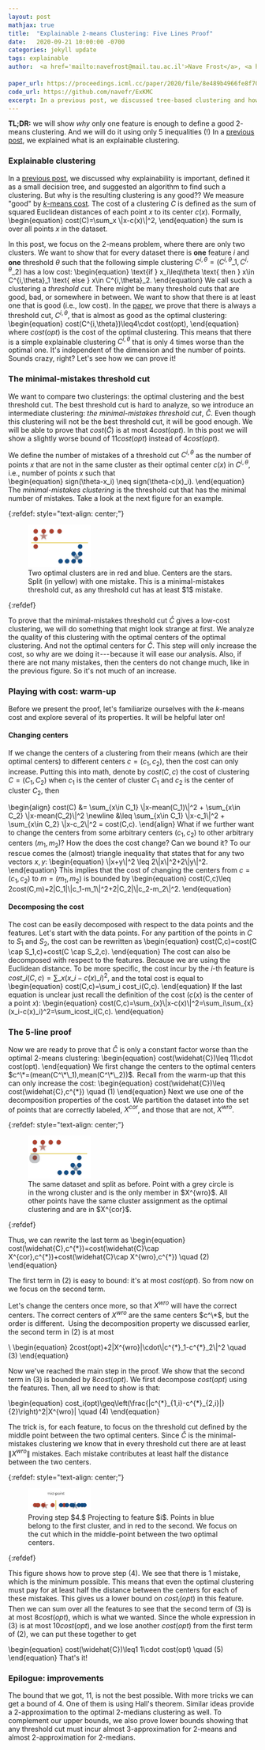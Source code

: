 ```yaml
---
layout: post
mathjax: true
title:  "Explainable 2-means Clustering: Five Lines Proof"
date:   2020-09-21 10:00:00 -0700
categories: jekyll update
tags: explainable
author:  <a href='mailto:navefrost@mail.tau.ac.il'>Nave Frost</a>, <a href='mailto:mmoshkovitz@eng.ucsd.edu'>Michal Moshkovitz</a>, <a href='mailto:crashtchian@eng.ucsd.edu'>Cyrus Rashtchian</a>

paper_url: https://proceedings.icml.cc/paper/2020/file/8e489b4966fe8f703b5be647f1cbae63-Paper.pdf
code_url: https://github.com/navefr/ExKMC
excerpt: In a previous post, we discussed tree-based clustering and how to develop explainable clustering algorithms with provable guarantees. Now we will show <em>why</em> only one feature is enough to define a good 2-means clustering. And we will do it using only 5 inequalities (!)
---
```


**TL;DR:** we will show *why* only one feature is enough to define a good $2$-means clustering. And we will do it using only 5 inequalities (!) 
In a [previous post](intro_explain_k_meansmarkdown.html), we explained what is an explainable clustering.

### Explainable clustering 
In a [previous post](intro_explain_k_meansmarkdown.html), we discussed why explainability is important, defined it as a small decision tree, and suggested an algorithm to find such a clustering. But why is the resulting clustering is any good?? We measure "good" by [$k$-means cost](https://en.wikipedia.org/wiki/K-means_clustering). The cost of a clustering $C$ is defined as the sum of squared Euclidean distances of each point $x$ to its center $c(x)$. Formally,
\begin{equation}
 cost(C)=\sum_x \\|x-c(x)\\|^2, 
\end{equation} the sum is over all points $x$ in the dataset.

In this post, we focus on the $2$-means problem, where there are only two clusters. We want to show that for every dataset there is **one** feature $i$ and **one** threshold $\theta$ such that the following simple clustering $C^{i,\theta}=(C^{i,\theta}\_1,C^{i,\theta}\_2)$ has a low cost:
\begin{equation}
 \text{if } x\_i\leq\theta \text{ then } x\in C^{i,\theta}\_1 \text{ else } x\in C^{i,\theta}\_2.
\end{equation}
We call such a clustering a *threshold cut*. There might be many threshold cuts that are good, bad, or somewhere in between. We want to show that there is at least one that is good (i.e., low cost). In the [paper,](https://arxiv.org/abs/2002.12538) we prove that there is always a threshold cut, $C^{i,\theta}$, that is almost as good as the optimal clustering:
\begin{equation}
 cost(C^{i,\theta})\leq4\cdot cost(opt),
\end{equation} 
where $cost(opt)$ is the cost of the optimal clustering. This means that there is a simple explainable clustering $C^{i,\theta}$ that is only $4$ times worse than the optimal one. It's independent of the dimension and the number of points. Sounds crazy, right? Let's see how we can prove it!

### The minimal-mistakes threshold cut
We want to compare two clusterings: the optimal clustering and the best threshold cut. The best threshold cut is hard to analyze, so we introduce an intermediate clustering: *the minimal-mistakes threshold cut*, $\widehat{C}$. Even though this clustering will not be the best threshold cut, it will be good enough. We will be able to prove that $cost(\widehat{C})$ is at most $4cost(opt)$. In this post we will show a slightly worse bound of $11cost(opt)$ instead of $4cost(opt)$.

<!--Let's define what the minimal-mistakes cut is. -->
We define the number of mistakes of a threshold cut $C^{i,\theta}$ as the number of points $x$ that are not in the same cluster as their optimal center $c(x)$ in $C^{i,\theta}$, i.e., number of points $x$ such that  
\begin{equation}
sign(\theta-x_i) \neq sign(\theta-c(x)\_i).
\end{equation} 
The *minimal-mistakes clustering* is the threshold cut that has the minimal number of mistakes.  Take a look at the next figure for an example.


{:refdef: style="text-align: center;"}
<figure class="image">
  <img src="/assets/2020-09-21/mistakes_example.tiff" width="30%" style="margin: 0 auto">
  <figcaption>
    Two optimal clusters are in red and blue. Centers are the stars.  Split (in yellow) with one mistake. This is a minimal-mistakes threshold cut, as any threshold cut has at least $1$ mistake. 
  </figcaption>
</figure>
{:refdef}

To prove that the minimal-mistakes threshold cut $\widehat{C}$ gives a low-cost clustering, we will do something that might look strange at first. We analyze the quality of this clustering with the optimal centers of the optimal clustering. And not the optimal centers for $\widehat{C}$. This step will only increase the cost, so why are we doing it --- because it will ease our analysis. Also, if there are not many mistakes, then the centers do not change much, like in the previous figure. So it's not much of an increase.

### Playing with cost: warm-up
Before we present the proof, let's familiarize ourselves with the $k$-means cost and explore several of its properties. It will be helpful later on!  
#### Changing centers 
If we change the centers of a clustering from their means (which are their optimal centers) to different centers $c=(c_1, c_2)$, then the cost can only increase. Putting this into math, denote by $cost(C,c)$ the cost of clustering $C=(C_1,C_2)$ when $c_1$ is the center of cluster $C_1$ and $c_2$ is the center of cluster $C_2$, then 

\begin{align}
 cost(C) &=  \sum_{x\in C_1} \\|x-mean(C_1)\\|^2 + \sum_{x\in C_2} \\|x-mean(C_2)\\|^2 \newline &\leq \sum_{x\in C_1} \\|x-c_1\\|^2 + \sum_{x\in C_2} \\|x-c_2\\|^2 = cost(C,c).
\end{align} 
What if we further want to change the centers from some arbitrary centers $(c_1, c_2)$ to other arbitrary centers $(m_1, m_2)$? How the does the cost change? Can we bound it? To our rescue comes the (almost) triangle inequality that states that for any two vectors $x,y$: 
\begin{equation}
\\|x+y\\|^2 \leq 2\\|x\\|^2+2\\|y\\|^2. 
\end{equation}
This implies that the cost of changing the centers from $c=(c_1, c_2)$ to $m=(m_1, m_2)$ is bounded by
\begin{equation}
 cost(C,c)\leq 2cost(C,m)+2|C_1|\\|c_1-m_1\\|^2+2|C_2|\\|c_2-m_2\\|^2.
\end{equation} 

#### Decomposing the cost
The cost can be easily decomposed with respect to the data points and the features. Let's start with the data points. For any partition of the points in $C$ to $S_1$ and $S_2$, the cost can be rewritten as 
\begin{equation}
cost(C,c)=cost(C \cap S_1,c)+cost(C \cap S_2,c).
\end{equation}
The cost can also be decomposed with respect to the features. Because we are using the Euclidean distance. To be more specific, the cost incur by the $i$-th feature is $cost\_i(C,c)=\sum\_{x}(x\_i-c(x)\_i)^2,$ and the total cost is equal to
\begin{equation}
 cost(C,c)=\sum_i cost_i(C,c).
\end{equation} 
If the last equation is unclear just recall the definition of the cost ($c(x$) is the center of a point $x$):
\begin{equation}
cost(C,c)=\sum\_{x}\\|x-c(x)\\|^2=\sum\_i\sum\_{x}(x\_i-c(x)\_i)^2=\sum\_icost\_i(C,c).
\end{equation}

### The 5-line proof
Now we are ready to prove that $\widehat{C}$ is only a constant factor worse than the optimal $2$-means clustering:
\begin{equation}
cost(\widehat{C})\leq 11\cdot cost(opt).
\end{equation}
We first change the centers to the optimal centers $c^\*=(mean(C^\*\_1),mean(C^\*\_2))$.  Recall from the warm-up that this can only increase the cost:
\begin{equation}
cost(\widehat{C})\leq cost(\widehat{C},c^{\*}) \quad (1)
\end{equation}
Next we use one of the decomposition properties of the cost. We partition the dataset into the set of points that are correctly labeled, $X^{cor}$, and those that are not, $X^{wro}$.

{:refdef: style="text-align: center;"}
<figure class="image">
  <img src="/assets/2020-09-21/mistakes_example_wrong.tiff" width="30%" style="margin: 0 auto">
  <figcaption>
    The same dataset and split as before. Point with a grey circle is in the wrong cluster and is the only member in $X^{wro}$. All other points have the same cluster assignment as the optimal clustering and are in $X^{cor}$.
  </figcaption>
</figure>
{:refdef}

Thus, we can rewrite the last term as
\begin{equation}
cost(\widehat{C},c^{\*})=cost(\widehat{C}\cap X^{cor},c^{\*})+cost(\widehat{C}\cap X^{wro},c^{\*}) \quad (2)
\end{equation}

The first term in (2) is easy to bound: it's at most $cost(opt)$. So from now on we focus on the second term.

Let's change the centers once more, so that $X^{wro}$ will have the correct centers. The correct centers of $X^{wro}$ are the same centers $c^\*$, but the order is different. 
Using the decomposition property we discussed earlier, the second term in (2) is at most

\\
\begin{equation}
2cost(opt)+2|X^{wro}|\cdot\\|c^{\*}\_1-c^{\*}\_2\\|^2 \quad (3)
\end{equation}

Now we've reached the main step in the proof. We show that the second term in (3) is bounded by $8cost(opt)$. We first decompose $cost(opt)$ using the features. Then, all we need to show is that:

\begin{equation}
cost_i(opt)\geq\left(\frac{|c^{\*}\_{1,i}-c^{\*}\_{2,i}|}{2}\right)^2|X^{wro}| \quad (4)
\end{equation}

The trick is, for each feature, to focus on the threshold cut defined by the middle point between the two optimal centers. Since $\widehat{C}$ is the minimal-mistakes clustering we know that in every threshold cut there are at least $\|X^{wro}\|$ mistakes. Each mistake contributes at least half the distance between the two centers.

{:refdef: style="text-align: center;"}
<figure class="image">
  <img src="/assets/2020-09-21/IMM_blog_pic_4.tiff" width="30%" style="margin: 0 auto">
  <figcaption>
Proving step $4.$ Projecting to feature $i$. Points in blue belong to the first cluster, and in red to the second. We focus on the cut which in the middle-point between the two optimal centers. 
  </figcaption>
</figure>
{:refdef}

This figure shows how to prove step (4). We see that there is $1$ mistake, which is the minimum possible. This means that even the optimal clustering must pay for at least half the distance between the centers for each of these mistakes. This gives us a lower bound on $cost_i(opt)$ in this feature. Then we can sum over all the features to see that the second term of (3) is at most $8cost(opt)$, which is what we wanted. Since the whole expression in (3) is at most $10cost(opt)$, and we lose another $cost(opt)$ from the first term of (2), we can put these together to get
<!--Summing everything together we achieve our goal:-->
\begin{equation}
 cost(\widehat{C})\leq1 1\cdot cost(opt) \quad (5)
\end{equation} 
That's it!

### Epilogue: improvements
The bound that we got, $11$, is not the best possible. With more tricks we can get a bound of $4$. One of them is using Hall's theorem. Similar ideas provide a $2$-approximation to the optimal $2$-medians clustering as well.
To complement our upper bounds, we also prove lower bounds showing that any threshold cut must incur almost $3$-approximation for $2$-means and almost $2$-approximation for $2$-medians.
